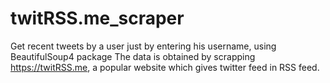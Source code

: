 # twitRSS.me_scraper
Get recent tweets by a user just by entering his username, using BeautifulSoup4 package 
The data is obtained by scrapping https://twitRSS.me, a popular website which gives twitter feed in RSS feed.
